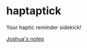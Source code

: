 # haptaptick
Your haptic reminder sidekick!

[Joshua's notes](https://docs.google.com/document/d/1G2k9fh_Aa8svFYtYZnnlQ2DWnaAHXILU0VNGhoWfgwA/edit?usp=sharing)

